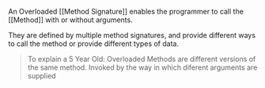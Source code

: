 An Overloaded [[Method Signature]] enables the programmer to call the [[Method]] with or without arguments. 

They are defined by multiple method signatures, and provide different ways to call the method or provide different types of data.

> To explain a 5 Year Old: Overloaded Methods are different versions of the same method. Invoked by the way in which diferent arguments are supplied